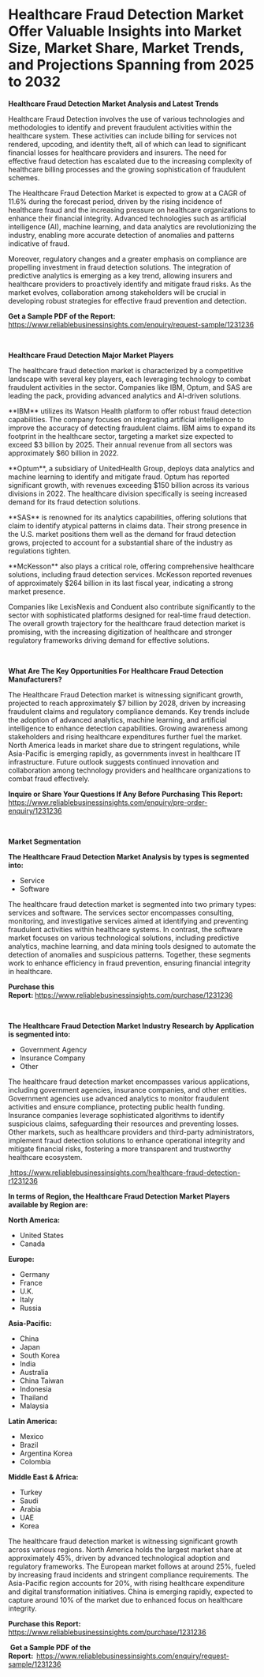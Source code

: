 <p><h1>Healthcare Fraud Detection Market Offer Valuable Insights into Market Size, Market Share, Market Trends, and Projections Spanning from 2025 to 2032</h1></p><p><strong>Healthcare Fraud Detection Market Analysis and Latest Trends</strong></p>
<p><p>Healthcare Fraud Detection involves the use of various technologies and methodologies to identify and prevent fraudulent activities within the healthcare system. These activities can include billing for services not rendered, upcoding, and identity theft, all of which can lead to significant financial losses for healthcare providers and insurers. The need for effective fraud detection has escalated due to the increasing complexity of healthcare billing processes and the growing sophistication of fraudulent schemes.</p><p>The Healthcare Fraud Detection Market is expected to grow at a CAGR of 11.6% during the forecast period, driven by the rising incidence of healthcare fraud and the increasing pressure on healthcare organizations to enhance their financial integrity. Advanced technologies such as artificial intelligence (AI), machine learning, and data analytics are revolutionizing the industry, enabling more accurate detection of anomalies and patterns indicative of fraud.</p><p>Moreover, regulatory changes and a greater emphasis on compliance are propelling investment in fraud detection solutions. The integration of predictive analytics is emerging as a key trend, allowing insurers and healthcare providers to proactively identify and mitigate fraud risks. As the market evolves, collaboration among stakeholders will be crucial in developing robust strategies for effective fraud prevention and detection.</p></p>
<p><strong>Get a Sample PDF of the Report:&nbsp;</strong> <a href="https://www.reliablebusinessinsights.com/enquiry/request-sample/1231236?utm_campaign=3458&utm_medium=2&utm_source=Github&utm_content=ia&utm_term=13042025&utm_id=healthcare-fraud-detection">https://www.reliablebusinessinsights.com/enquiry/request-sample/1231236</a></p>
<p>&nbsp;</p>
<p><strong>Healthcare Fraud Detection Major Market Players</strong></p>
<p><p>The healthcare fraud detection market is characterized by a competitive landscape with several key players, each leveraging technology to combat fraudulent activities in the sector. Companies like IBM, Optum, and SAS are leading the pack, providing advanced analytics and AI-driven solutions.</p><p>**IBM** utilizes its Watson Health platform to offer robust fraud detection capabilities. The company focuses on integrating artificial intelligence to improve the accuracy of detecting fraudulent claims. IBM aims to expand its footprint in the healthcare sector, targeting a market size expected to exceed $3 billion by 2025. Their annual revenue from all sectors was approximately $60 billion in 2022.</p><p>**Optum**, a subsidiary of UnitedHealth Group, deploys data analytics and machine learning to identify and mitigate fraud. Optum has reported significant growth, with revenues exceeding $150 billion across its various divisions in 2022. The healthcare division specifically is seeing increased demand for its fraud detection solutions.</p><p>**SAS** is renowned for its analytics capabilities, offering solutions that claim to identify atypical patterns in claims data. Their strong presence in the U.S. market positions them well as the demand for fraud detection grows, projected to account for a substantial share of the industry as regulations tighten. </p><p>**McKesson** also plays a critical role, offering comprehensive healthcare solutions, including fraud detection services. McKesson reported revenues of approximately $264 billion in its last fiscal year, indicating a strong market presence.</p><p>Companies like LexisNexis and Conduent also contribute significantly to the sector with sophisticated platforms designed for real-time fraud detection. The overall growth trajectory for the healthcare fraud detection market is promising, with the increasing digitization of healthcare and stronger regulatory frameworks driving demand for effective solutions.</p></p>
<p>&nbsp;</p>
<p><strong>What Are The Key Opportunities For Healthcare Fraud Detection Manufacturers?</strong></p>
<p><p>The Healthcare Fraud Detection market is witnessing significant growth, projected to reach approximately $7 billion by 2028, driven by increasing fraudulent claims and regulatory compliance demands. Key trends include the adoption of advanced analytics, machine learning, and artificial intelligence to enhance detection capabilities. Growing awareness among stakeholders and rising healthcare expenditures further fuel the market. North America leads in market share due to stringent regulations, while Asia-Pacific is emerging rapidly, as governments invest in healthcare IT infrastructure. Future outlook suggests continued innovation and collaboration among technology providers and healthcare organizations to combat fraud effectively.</p></p>
<p><strong>Inquire or Share Your Questions If Any Before Purchasing This Report:</strong> <a href="https://www.reliablebusinessinsights.com/enquiry/pre-order-enquiry/1231236?utm_campaign=3458&utm_medium=2&utm_source=Github&utm_content=ia&utm_term=13042025&utm_id=healthcare-fraud-detection">https://www.reliablebusinessinsights.com/enquiry/pre-order-enquiry/1231236</a></p>
<p>&nbsp;</p>
<p><strong>Market Segmentation</strong></p>
<p><strong>The Healthcare Fraud Detection Market Analysis by types is segmented into:</strong></p>
<p><ul><li>Service</li><li>Software</li></ul></p>
<p><p>The healthcare fraud detection market is segmented into two primary types: services and software. The services sector encompasses consulting, monitoring, and investigative services aimed at identifying and preventing fraudulent activities within healthcare systems. In contrast, the software market focuses on various technological solutions, including predictive analytics, machine learning, and data mining tools designed to automate the detection of anomalies and suspicious patterns. Together, these segments work to enhance efficiency in fraud prevention, ensuring financial integrity in healthcare.</p></p>
<p><strong>Purchase this Report:&nbsp;</strong><a href="https://www.reliablebusinessinsights.com/purchase/1231236?utm_campaign=3458&utm_medium=2&utm_source=Github&utm_content=ia&utm_term=13042025&utm_id=healthcare-fraud-detection">https://www.reliablebusinessinsights.com/purchase/1231236</a></p>
<p>&nbsp;</p>
<p><strong>The Healthcare Fraud Detection Market Industry Research by Application is segmented into:</strong></p>
<p><ul><li>Government Agency</li><li>Insurance Company</li><li>Other</li></ul></p>
<p><p>The healthcare fraud detection market encompasses various applications, including government agencies, insurance companies, and other entities. Government agencies use advanced analytics to monitor fraudulent activities and ensure compliance, protecting public health funding. Insurance companies leverage sophisticated algorithms to identify suspicious claims, safeguarding their resources and preventing losses. Other markets, such as healthcare providers and third-party administrators, implement fraud detection solutions to enhance operational integrity and mitigate financial risks, fostering a more transparent and trustworthy healthcare ecosystem.</p></p>
<p><a href="https://www.reliablebusinessinsights.com/healthcare-fraud-detection-r1231236?utm_campaign=3458&utm_medium=2&utm_source=Github&utm_content=ia&utm_term=13042025&utm_id=healthcare-fraud-detection">&nbsp;https://www.reliablebusinessinsights.com/healthcare-fraud-detection-r1231236</a></p>
<p><strong>In terms of Region, the Healthcare Fraud Detection Market Players available by Region are:</strong></p>
<p>
    <p> <strong> North America: </strong>
        <ul>
            <li>United States</li>
            <li>Canada</li>
        </ul>
        </p> 
    <p> <strong> Europe: </strong>
        <ul>
            <li>Germany</li>
            <li>France</li>
            <li>U.K.</li>
            <li>Italy</li>
            <li>Russia</li>
        </ul>
        </p> 
    <p> <strong> Asia-Pacific: </strong>
        <ul>
            <li>China</li>
            <li>Japan</li>
            <li>South Korea</li>
            <li>India</li>
            <li>Australia</li>
            <li>China Taiwan</li>
            <li>Indonesia</li>
            <li>Thailand</li>
            <li>Malaysia</li>
        </ul>
        </p> 
    <p> <strong> Latin America: </strong>
        <ul>
            <li>Mexico</li>
            <li>Brazil</li>
            <li>Argentina Korea</li>
            <li>Colombia</li>
        </ul>
        </p> 
    <p> <strong> Middle East & Africa: </strong>
        <ul>
            <li>Turkey</li>
            <li>Saudi</li>
            <li>Arabia</li>
            <li>UAE</li>
            <li>Korea</li>
        </ul>
    </p>
    </p>
<p><p>The healthcare fraud detection market is witnessing significant growth across various regions. North America holds the largest market share at approximately 45%, driven by advanced technological adoption and regulatory frameworks. The European market follows at around 25%, fueled by increasing fraud incidents and stringent compliance requirements. The Asia-Pacific region accounts for 20%, with rising healthcare expenditure and digital transformation initiatives. China is emerging rapidly, expected to capture around 10% of the market due to enhanced focus on healthcare integrity.</p></p>
<p><strong>Purchase this Report: </strong><a href="https://www.reliablebusinessinsights.com/purchase/1231236?utm_campaign=3458&utm_medium=2&utm_source=Github&utm_content=ia&utm_term=13042025&utm_id=healthcare-fraud-detection">https://www.reliablebusinessinsights.com/purchase/1231236</a></p>
<p>&nbsp;<strong>Get a Sample PDF of the Report:&nbsp;&nbsp;</strong><a href="https://www.reliablebusinessinsights.com/enquiry/request-sample/1231236?utm_campaign=3458&utm_medium=2&utm_source=Github&utm_content=ia&utm_term=13042025&utm_id=healthcare-fraud-detection">https://www.reliablebusinessinsights.com/enquiry/request-sample/1231236</a></p>
<p><strong></strong></p>
<p><p></p><p></p><p></p></p>